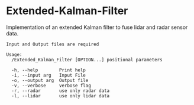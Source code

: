 # Extended-Kalman-Filter
Implementation of an extended Kalman filter to fuse lidar and radar sensor data.
```
Input and Output files are required

Usage:
  /Extended_Kalman_Filter [OPTION...] positional parameters

  -h, --help        Print help
  -i, --input arg   Input File
  -o, --output arg  Output file
  -v, --verbose     verbose flag
  -r, --radar       use only radar data
  -l, --lidar       use only lidar data
```